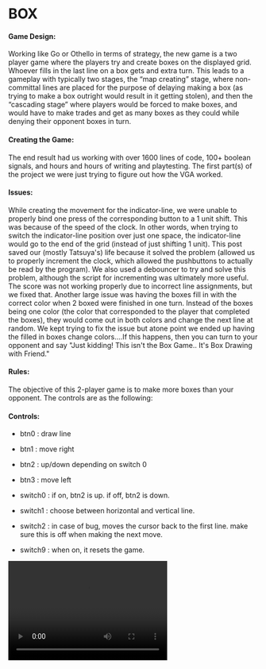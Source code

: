# BOX

#### Game Design:

Working like Go or Othello in terms of strategy, the new game is a two player game where the players try and create boxes on the displayed grid. Whoever fills in the last line on a box gets and extra turn. This leads to a gameplay with typically two stages, the “map creating” stage, where non-committal lines are placed for the purpose of delaying making a box (as trying to make a box outright would result in it getting stolen), and then the “cascading stage” where players would be forced to make boxes, and would have to make trades and get as many boxes as they could while denying their opponent boxes in turn.

#### Creating the Game:

The end result had us working with over 1600 lines of code, 100+ boolean signals, and hours and hours of writing and playtesting. The first part(s) of the project we were just trying to figure out how the VGA worked. 


#### Issues:

While creating the movement for the indicator-line, we were unable to properly bind one press of the corresponding button to a 1 unit shift. This was because of the speed of the clock. In other words, when trying to switch the indicator-line position over just one space, the indicator-line would go to the end of the grid (instead of just shifting 1 unit). This post saved our (mostly Tatsuya's) life because it solved the problem (allowed us to properly increment the clock, which allowed the pushbuttons to actually be read by the program). We also used a debouncer to try and solve this problem, although the script for incrementing was ultimately more useful.
The score was not working properly due to incorrect line assignments, but we fixed that.
Another large issue was having the boxes fill in with the correct color when 2 boxed were finished in one turn. Instead of the boxes being one color (the color that corresponded to the player that completed the boxes), they would come out in both colors and change the next line at random. We kept trying to fix the issue but atone point we ended up having the filled in boxes change colors....If this happens, then you can turn to your opponent and say "Just kidding! This isn't the Box Game.. It's Box Drawing with Friend."


#### Rules:

The objective of this 2-player game is to make more boxes than your opponent. 
The controls are as the following:

#### Controls:

* btn0 : draw line
* btn1 : move right
* btn2 : up/down depending on switch 0
* btn3 : move left

* switch0 : if on, btn2 is up. if off, btn2 is down.
* switch1 : choose between horizontal and vertical line.
* switch2 : in case of bug, moves the cursor back to the first line. make sure this is off when making the next move.
* switch9 : when on, it resets the game.


 <video src="boxGame.mp4" width="320" height="200" controls preload></video>
